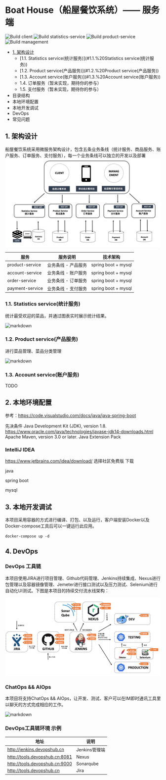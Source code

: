


# Boat House（船屋餐饮系统）—— 服务端

![Build client](https://github.com/idcf-boat-house/boat-house/workflows/Build%20client/badge.svg)
![Build statistics-service](https://github.com/idcf-boat-house/boat-house/workflows/Build%20statistics-service/badge.svg)
![Build product-service](https://github.com/idcf-boat-house/boat-house/workflows/Build%20product-service/badge.svg)
![Build management](https://github.com/idcf-boat-house/boat-house/workflows/Build%20management/badge.svg)

+ [1. 架构设计](#1.%20架构设计)
    + [1.1. Statistics service(统计服务)](#1.1.%20Statistics service(统计服务))
    + [1.2. Product service(产品服务)](#1.2.%20Product service(产品服务))
    + [1.3. Account service(账户服务)](#1.3.%20Account service(账户服务))
    + 1.4. 订单服务（暂未实现，期待你的参与）
    + 1.5. 支付服务（暂未实现，期待你的参与）
+ 目录结构
+ 本地环境配置
+ 本地开发调试
+ DevOps
+ 常见问题 


## 1. 架构设计
船屋餐饮系统采用微服务架构设计，包含五条业务条线（统计服务、商品服务、账户服务、订单服务、支付服务），每一个业务条线可以独立的开发以及部署
![markdown](./images/boathouse-structure.png "markdown")

| 服务  | 服务说明 | 技术架构 |
| ------------ | ------------ |------------ |
| product-service  | 业务条线 - 产品服务  |spring boot + mysql |
| account-service  | 业务条线 - 账户服务  |spring boot + mysql |
| order-service  | 业务条线 - 订单服务  |spring boot + mysql |
| payment-service  | 业务条线 - 支付服务  |spring boot + mysql |

### 1.1. Statistics service(统计服务)

统计最受欢迎的菜品，并通过图表实时展示统计结果。

![markdown](./images/boathouse-structure-stats.png "markdown")


### 1.2. Product service(产品服务)

进行菜品管理、菜品分类管理

![markdown](./images/boathouse-structure-product02.png "markdown")


### 1.3. Account service(账户服务)

TODO

## 2. 本地环境配置
参考：https://code.visualstudio.com/docs/java/java-spring-boot

先决条件
Java Development Kit (JDK), version 1.8. https://www.oracle.com/java/technologies/javase-jdk14-downloads.html
Apache Maven, version 3.0 or later. 
Java Extension Pack


### IntelliJ IDEA
https://www.jetbrains.com/idea/download/
选择社区免费版 下载
  
 




java

spring boot

mysql

## 3. 本地开发调试

本项目采用容器的方式进行编译、打包、以及运行，客户端安装Docker以及Docker-compose工具后可以一键运行此应用。

`
docker-compose up -d
`

## 4. DevOps

### DevOps 工具链

本项目使用JIRA进行项目管理、Github代码管理、Jenkins持续集成、Nexus进行包管理以及容器镜像管理、Jemeter进行接口测试以及压力测试、Selenium进行自动化UI测试。下图是本项目的持续交付流水线架构：

![markdown](/images/boathouse-structure-tools.png "markdown")

### ChatOps && AIOps

本项目将支持ChatOps && AIOps，让开发、测试、客户可以在IM即时通讯工具里以聊天的方式完成相应的工作。

![markdown](/images/boathouse-structure-chatops.png "markdown")


### DevOps工具链环境 示例

| 地址  | 说明  | 
| ------------ | ------------ | 
| http://jenkins.devopshub.cn  | Jenkins管理端  |
| http://tools.devopshub.cn:8081 | Nexus  | 
| http://tools.devopshub.cn:9000| Sonarqube|
| http://tools.devopshub.cn  | Jira  |


